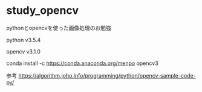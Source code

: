 # study_opencv
pythonとopencvを使った画像処理のお勉強

python v3.5.4

opencv v3.1.0


conda install -c https://conda.anaconda.org/menpo opencv3


参考
https://algorithm.joho.info/programming/python/opencv-sample-code-py/
